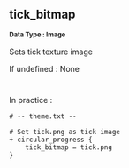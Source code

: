 ## tick_bitmap
<b> <sup> Data Type : Image </sup> </b>

Sets tick texture image

If undefined : None
#
In practice :

```
# -- theme.txt --

# Set tick.png as tick image
+ circular_progress {
	tick_bitmap = tick.png
}
```